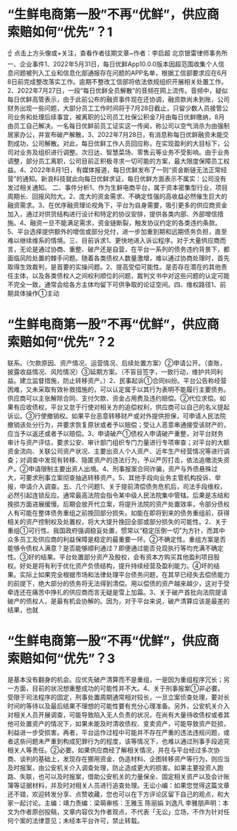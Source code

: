 # “生鲜电商第一股”不再“优鲜”，供应商索赔如何“优先”？1

☝ 点击上方头像或+关注，查看作者往期文章~作者：李启超 北京银雷律师事务所一、企业事件1、2022年5月31日，每日优鲜App10.0.0版本因超范围收集个人信息问题被列入工业和信息化部通报存在问题的APP名单，根据工信部要求应在6月8日前完成整改落实工作。逾期不整改工信部将依法依规组织开展相关处置工作。2、2022年7月27日，一段“每日优鲜全员解散”的音频在网上流传。音频中，疑似每日优鲜高管表示，由于此前公布的融资事件现在还协调，融资款尚未到账，公司财务出现一些问题，大部分员工工作时间将于7月28日截止，只留少数人员接管公司业务和处理后续事宜，被离职的公司员工社保公积金7月由每日优鲜缴纳，8月由员工自己解决。一名每日优鲜前员工证实这一传闻，称公司以空气消杀为由强制居家办公，并宣布破产解散。3、2022年7月28日，有消息称每日优鲜融资未能交割成功，公司解散。对此，每日优鲜工作人员回应称，在实现盈利的大目标下，公司对业务及组织进行调整。次日达、智慧菜场、零售云等业务不受影响。由于业务调整，部分员工离职，公司目前正积极寻求一切可能的方案，最大限度保障员工权益。4、2022年8月1日，有媒体报道，每日优鲜发布了一则“资金断链无法正常经营”的通知。新浪科技就此向每日优鲜求证，每日优鲜方面表示不属实：公司没有发过相关通知。 二、事件分析1、作为生鲜电商平台，属于资本密集型行业，项目周期长、回报风险大。2、庞大的资金需求、不确定性强的高收益必然催生巨大的融资需求。3、在优序融资理论视角下，平台为自身需要，吸引更多的供应商资金加入，通过对供货结构进行设计和特定的协议安排，提供各类内部、外部增信措施。4、融资一旦不能满足需求，资金链断裂，触发协议约定的各类违约条款。5、平台选择提供额外的增信或部分兑付，进一步加重到期和远期债务负担，直至难以继续维系的情境。三、目前诉求1、更快地进入诉讼程序。对于大量供应商而言，无论是通过协商、重整、破产还是自营，在平台一系列的债务违约背景下，都面临风险处置的棘手问题。随着各类债权人数量激增，难以通过协商处理时，首先取得生效裁判，是首要的实操问题。2、提高受偿可能性。是否存在潜在的其他责任主体，以及各类债权人之间权利顺位的问题，裁判文书中对这些问题的认定可能不完全一致，通常会给各方主体均留下可供争取的论证空间。四、维权路径1、前期具体操作①主动

# “生鲜电商第一股”不再“优鲜”，供应商索赔如何“优先”？2

联系。（欠款原因、资产情况、运营情况、后续处置方案）②申请公开。（查账，披露收益情况、风险情况）③延期方案。（不盲目签字，一致行动，维护共同利益。建立监督措施，防止转移资产。）2、民事起诉①合同纠纷。平台公告称经营困难，又未采取有效补救措施的，可以认定属于以其行为表明不能履行主要债务。供应商可以主张解除合同、支付欠款、资金占用费及违约赔偿。②代位求偿。如果有应收债权，平台又怠于行使对相关方的追偿权利，供应商可以自己的名义提起诉讼。③行使撤销权。如果平台恶意转移财产或对外提供担保，可申请人民法院撤销该处分行为，并要求恢复原状或者予以赔偿；受让人恶意串通接受该财产的，应当予以返还或者予以赔偿。3、申请破产①债权人申请破产重整，对平台财务审计与资产评估，要求公安、审计部门组织专门力量进行专项审查；对平台的大额资金流向、关联公司资产状况、主要出资人个人资产、近年生产经营情况等进行调查；对调查中发现有转移、隐匿资产的违法行为，予以严厉打击，依法追缴流失资产。②申请限制主要出资人出境。4、刑事报案合同诈骗，资产与外债悬殊过大，可要求刑事立案彻查抽逃转移资产。5、其他手段向业务主管机构投诉、举报，申请介入调查。五、几个问题1、关于提前清偿债务危机后，司法手段维权，必然引起连锁反应。通常最高法院会指令某中级人民法院集中管辖。后果是冻结和挽损方面进展缓慢。后期会放开代立案，将提升法院的资产处置效率，令部分债权人有可能在整体债务重组之前挽回部分损失。如能在即将到来的债务重组前，获得相关的资产控制权及处置权，将大大提升挽回全部或部分损失的可能性。2、关于重组①可行性。我国政府强调稳妥处置，惯常以“稳定压倒一切”为方针，而其中众多员工及供应商的利益保障是稳定的最重要一环。②不确定性。重组方案是否能够令债权人满意？是否能够顺利通过？即便通过能否兑现执行等均充满不确定性。③好的结果。平台处置部分资产及股权，会有资本方购买其他盈利项目股权。好处是将有利于优化资产负债结构，提升持续经营及盈利能力。④坏的结果。实际上如果完全根据市场和法律处理平台债务问题，在其早已经失去偿债能力的前提下，绝大部分的债务将无法得到清偿。用以偿债的资产越来越少，这对于受牵连还在痛苦中挣扎的供应商而言无疑是雪上加霜。3、关于破产首批向法院提请破产的债权人，是最有机会协解的。因为，对于平台来说，破产清算应该是最差的结果，也就

# “生鲜电商第一股”不再“优鲜”，供应商索赔如何“优先”？3

是基本没有翻身的机会。应优先破产清算而不是重组，一是因为重组程序冗长；另一方面，目前的状况想重整成功的可能性并不大。4、关于刑事报案①非必要。受限于司法程序的固定，刑事处置周期通常相对较长，一旦立案侦查处理，要对长时间的等待以及最后结果不理想的可能性要有充分心理准备。另外，公安机关介入对相关人员开展调查，可能导致陷入无人负责的状况，在尚有大量待收债权或者其他可处置资产的情况下，如果未能及时清收债权、变卖资产，可能导致资产贬损，利益进一步受损害。再者，平台运作过程中可能并不存在严重的违法违规问题，或者这些问题未严重到构成犯罪行为的程度，该等情况下，也难以通过刑事手段追究相关人等责任。②必要。如果供应商经了解相关情况，并在与平台经过多次协商、谈判的基础上，发现存在挪用资金、伪造材料、企图转移资产等行为，则应当及时报案，由公安机关介入调查处理，防止造成更大的损害。如果主要投资人跑路、失联，也可以及时报案，借助公安机关的力量保全、固定相关资产以及会计账簿等证据材料，并及时对相关人员进行追查处理。无讼小编：如果您觉得这篇文章还不错，欢迎转发分享、点赞收藏，您也可以在下方评论区留下自己的观点，和大家一起讨论。主编：靖力责编：梁萌审核：王雅玉 陈丽娟 刘逸凡 李雅朋声明：本文为作者原创投稿，文章内容仅为作者观点，不代表「无讼」立场，不作为针对任何个案的法律意见；未经本平台许可，禁止转载。

